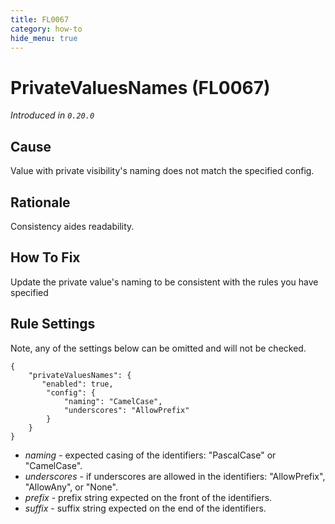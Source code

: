 ```yaml
---
title: FL0067
category: how-to
hide_menu: true
---
```


# PrivateValuesNames (FL0067)

*Introduced in `0.20.0`*

## Cause

Value with private visibility's naming does not match the specified config.

## Rationale

Consistency aides readability.

## How To Fix

Update the private value's naming to be consistent with the rules you have specified

## Rule Settings

Note, any of the settings below can be omitted and will not be checked.

    {
        "privateValuesNames": {
           "enabled": true,
            "config": {
                "naming": "CamelCase",
                "underscores": "AllowPrefix"
            }
        }
    }

* *naming* - expected casing of the identifiers: "PascalCase" or "CamelCase".
* *underscores* - if underscores are allowed in the identifiers: "AllowPrefix", "AllowAny", or "None".
* *prefix* - prefix string expected on the front of the identifiers.
* *suffix* - suffix string expected on the end of the identifiers.

